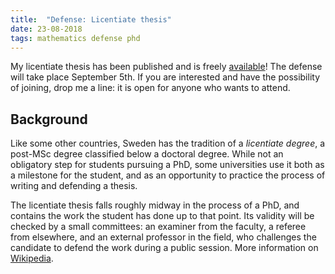 ```yaml
---
title:  "Defense: Licentiate thesis"
date: 23-08-2018
tags: mathematics defense phd
---
```


My licentiate thesis has been published and is freely [available](http://urn.kb.se/resolve?urn=urn:nbn:se:kau:diva-68686)! The defense will take place September 5th. If you are interested and have the possibility of joining, drop me a line: it is open for anyone who wants to attend.

<!--more-->
## Background

Like some other countries, Sweden has the tradition of a *licentiate degree*, a post-MSc degree classified below a doctoral degree. While not an obligatory step for students pursuing a PhD, some universities use it both as a milestone for the student, and as an opportunity to practice the process of writing and defending a thesis.

The licentiate thesis falls roughly midway in the process of a PhD, and contains the work the student has done up to that point. Its validity will be checked by a small committees: an examiner from the faculty, a referee from elsewhere, and an external professor in the field, who challenges the candidate to defend the work during a public session. More information on [Wikipedia](https://en.wikipedia.org/wiki/Licentiate_(degree)).

